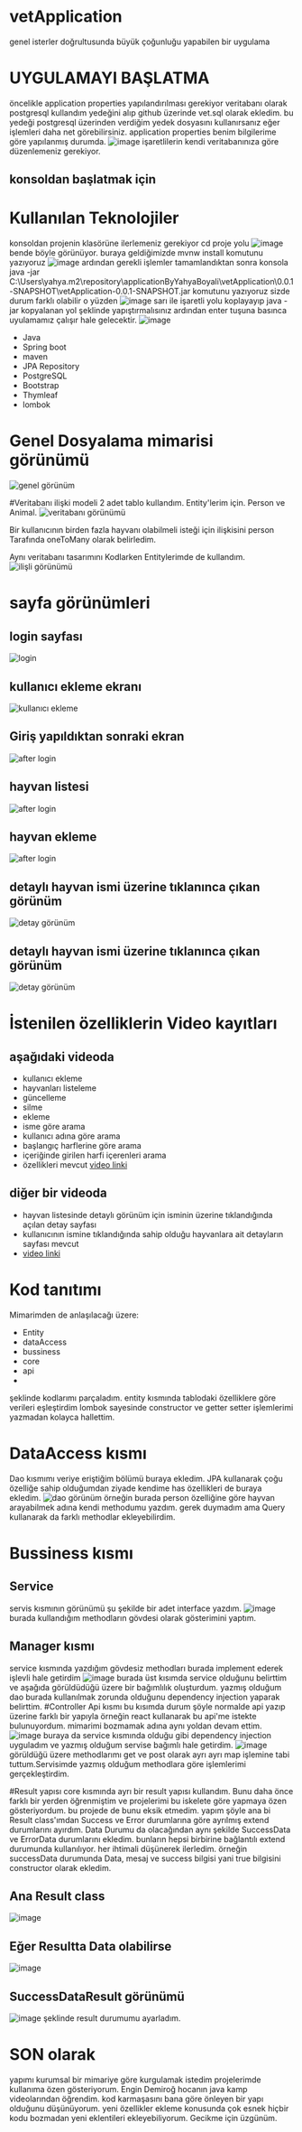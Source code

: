 # vetApplication
genel isterler doğrultusunda büyük çoğunluğu yapabilen bir uygulama
# UYGULAMAYI BAŞLATMA
öncelikle application properties yapılandırılması gerekiyor
veritabanı olarak postgresql kullandım yedeğini alıp github üzerinde vet.sql olarak ekledim. bu yedeği postgresql üzerinden verdiğim yedek dosyasını 
kullanırsanız eğer işlemleri daha net görebilirsiniz. 
application properties benim bilgilerime göre yapılanmış durumda.
![image](https://user-images.githubusercontent.com/56196447/167312546-6e448362-2849-4c01-bd17-3d1e856a9fad.png)
işaretlilerin kendi veritabanınıza göre düzenlemeniz gerekiyor. 
## konsoldan başlatmak için

# Kullanılan Teknolojiler
konsoldan projenin klasörüne ilerlemeniz gerekiyor 
cd proje yolu
![image](https://user-images.githubusercontent.com/56196447/167312606-46fa6d20-8f31-422b-a566-ead6f8d668ad.png)
bende böyle görünüyor. buraya geldiğimizde 
mvnw install komutunu yazıyoruz 
![image](https://user-images.githubusercontent.com/56196447/167312658-f7e7b407-2891-42ae-9a75-150362d86f2b.png)
ardından gerekli işlemler tamamlandıktan sonra konsola 
java -jar C:\Users\yahya\.m2\repository\applicationByYahyaBoyali\vetApplication\0.0.1-SNAPSHOT\vetApplication-0.0.1-SNAPSHOT.jar
komutunu yazıyoruz sizde durum farklı olabilir o yüzden
![image](https://user-images.githubusercontent.com/56196447/167312711-67bb7027-31a2-45f2-9822-d4ac247278ae.png)
sarı ile işaretli yolu koplayayıp 
java -jar kopyalanan yol şeklinde yapıştırmalısınız
ardından enter tuşuna basınca uyulamamız çalışır hale gelecektir.
![image](https://user-images.githubusercontent.com/56196447/167312741-14b0c997-8273-416c-8692-9c9b93197eb3.png)

+ Java
+ Spring boot
+ maven
+ JPA Repository
+ PostgreSQL
+ Bootstrap
+ Thymleaf
+ lombok

# Genel Dosyalama mimarisi görünümü

![genel görünüm](https://i.hizliresim.com/ed1jira.PNG)

#Veritabanı ilişki modeli
2 adet tablo kullandım. Entity'lerim için. Person ve Animal.
![veritabanı görünümü](https://i.hizliresim.com/2yzv7cg.PNG)

Bir kullanıcının birden fazla hayvanı olabilmeli isteği için ilişkisini person Tarafında oneToMany olarak belirledim. 

Aynı veritabanı tasarımını Kodlarken Entitylerimde de kullandım. 
![ilişli görünümü](https://i.hizliresim.com/lj4zbnk.png)

# sayfa görünümleri
## login sayfası
![login](https://i.hizliresim.com/2gswas7.PNG)
## kullanıcı ekleme ekranı
![kullanıcı ekleme](https://i.hizliresim.com/4jq91fx.PNG)
## Giriş yapıldıktan sonraki ekran
![after login](https://i.hizliresim.com/m2ql7ws.PNG)
## hayvan listesi
![after login](https://i.hizliresim.com/nbu6inc.PNG)
## hayvan ekleme
![after login](https://i.hizliresim.com/ijdgv3r.PNG)
## detaylı hayvan ismi üzerine tıklanınca çıkan görünüm
![detay görünüm](https://i.hizliresim.com/8f2fizt.PNG)
## detaylı hayvan ismi üzerine tıklanınca çıkan görünüm
![detay görünüm](https://i.hizliresim.com/ahrqbes.PNG)

# İstenilen özelliklerin Video kayıtları
## aşağıdaki videoda 
+ kullanıcı ekleme
+ hayvanları listeleme
+ güncelleme
+ silme
+ ekleme
+ isme göre arama 
+ kullanıcı adına göre arama
+ başlangıç harflerine göre arama
+ içeriğinde girilen harfi içerenleri arama
+ özellikleri mevcut
[video linki](https://drive.google.com/file/d/1V5EHInSCOgv18aPVxqsHGR0k7jA1PclI/view?usp=sharing)
## diğer bir videoda 
+ hayvan listesinde detaylı görünüm için isminin üzerine tıklandığında açılan detay sayfası
+ kullanıcının ismine tıklandığında sahip olduğu hayvanlara ait detayların sayfası mevcut
+ [video linki](https://drive.google.com/file/d/11uDXZu7Hvx_xggBwcrkdLSThmVbJIySw/view?usp=sharing)
# Kod tanıtımı
Mimarimden de anlaşılacağı üzere:
+ Entity
+ dataAccess
+ bussiness 
+ core
+ api
+
şeklinde kodlarımı parçaladım. entity kısmında tablodaki özelliklere göre verileri eşleştirdim
lombok sayesinde constructor ve getter setter işlemlerimi yazmadan kolayca hallettim. 
# DataAccess kısmı
Dao kısmımı veriye eriştiğim bölümü buraya ekledim. JPA kullanarak çoğu özelliğe sahip olduğumdan ziyade kendime has özellikleri de buraya ekledim. 
![dao görünüm](https://i.hizliresim.com/p7qfw8f.PNG)
örneğin burada person özelliğine göre hayvan arayabilmek adına kendi methodumu yazdım. 
gerek duymadım ama Query kullanarak da farklı methodlar ekleyebilirdim.
# Bussiness kısmı
## Service 
servis kısmının görünümü şu şekilde bir adet interface yazdım. 
![image](https://user-images.githubusercontent.com/56196447/167298884-23bc3b0b-0999-4fbd-af01-b5fec1a74049.png)
burada kullandığım methodların gövdesi olarak gösterimini yaptım. 
## Manager kısmı
service kısmında yazdığım gövdesiz methodları burada implement ederek işlevli hale getirdim
![image](https://user-images.githubusercontent.com/56196447/167298986-d14f45fa-0d1e-4751-a486-f7dbb1d56c69.png)
burada üst kısımda service olduğunu belirttim ve aşağıda görüldüdüğü üzere 
bir bağımlılık oluşturdum. yazmış olduğum dao burada kullanılmak zorunda olduğunu dependency injection yaparak belirttim.
#Controller Api kısmı
bu kısımda durum şöyle normalde api yazıp üzerine farklı bir yapıyla örneğin react kullanarak bu api'me istekte bulunuyordum. mimarimi bozmamak adına aynı yoldan
devam ettim.
![image](https://user-images.githubusercontent.com/56196447/167299116-d34f84b2-fc4b-4179-9c93-e091882c58b6.png)
buraya da service kısmında olduğu gibi dependency injection uyguladım ve yazmış olduğum servise bağımlı hale getirdim. 
![image](https://user-images.githubusercontent.com/56196447/167299194-1cc5cbf3-ae4b-42c2-aa17-dd5f94396522.png)
görüldüğü üzere methodlarımı get ve post olarak ayrı ayrı map işlemine tabi tuttum.Servisimde yazmış olduğum methodlara göre işlemlerimi gerçekleştirdim.

#Result yapısı
core kısmında ayrı bir result yapısı kullandım. Bunu daha önce farklı bir yerden öğrenmiştim ve projelerimi bu iskelete göre yapmaya özen gösteriyordum. bu projede de
bunu eksik etmedim. 
yapım şöyle ana bi Result class'ımdan Success ve Error durumlarına göre ayrılmış extend durumlarını ayırdım. 
Data Durumu da olacağından aynı şekilde SuccessData ve ErrorData durumlarını ekledim. bunların hepsi birbirine bağlantılı extend durumunda kullanılıyor. 
her ihtimali düşünerek ilerledim. 
örneğin successData durumunda Data, mesaj ve success bilgisi yani true bilgisini constructor olarak ekledim. 
##  Ana Result class
![image](https://user-images.githubusercontent.com/56196447/167299386-7265a3f9-0a27-4a7c-bba4-8e8b144489ef.png)

## Eğer Resultta Data olabilirse
![image](https://user-images.githubusercontent.com/56196447/167299429-296004b7-af16-42b2-a25b-033c7a3232e4.png)

## SuccessDataResult görünümü
![image](https://user-images.githubusercontent.com/56196447/167299479-65cd4dde-5072-4de9-880f-cf287c3bb2ad.png)
şeklinde result durumumu ayarladım.

# SON olarak
yapımı kurumsal bir mimariye göre kurgulamak istedim projelerimde kullanıma özen gösteriyorum. Engin Demiroğ hocanın java kamp videolarından öğrendim. 
kod karmaşasını bana göre önleyen bir yapı olduğunu düşünüyorum. yeni özellikler ekleme konusunda çok esnek hiçbir kodu bozmadan yeni eklentileri ekleyebiliyorum.
Gecikme için üzgünüm. 
